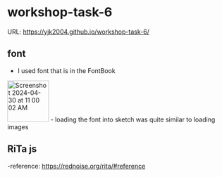 # workshop-task-6

URL: https://yjk2004.github.io/workshop-task-6/

## font
- I used font that is in the FontBook
<img width="94" alt="Screenshot 2024-04-30 at 11 00 02 AM" src="https://github.com/YJK2004/workshop-task-6/assets/162935954/033cb889-d6bd-4346-9210-64d22cbbe60b">
- loading the font into sketch was quite similar to loading images

## RiTa js
-reference: https://rednoise.org/rita/#reference
